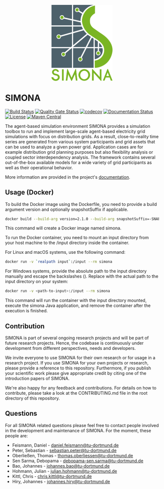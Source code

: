 <p align="center">
<img src="docs/logo/logo_tightcrop_transparent.png" width="200px" alt="simona logo" align="center"/>
</p>

# SIMONA
[![Build Status](https://simona.ie3.e-technik.tu-dortmund.de/ci/buildStatus/icon?job=ie3-institute%2Fsimona%2Fdev)](https://simona.ie3.e-technik.tu-dortmund.de/ci/job/ie3-institute/job/simona/job/dev/)
[![Quality Gate Status](https://simona.ie3.e-technik.tu-dortmund.de/sonar/api/project_badges/measure?project=edu.ie3%3Asimona&metric=alert_status)](https://simona.ie3.e-technik.tu-dortmund.de/sonar/dashboard?id=edu.ie3%3Asimona)
[![codecov](https://codecov.io/gh/ie3-institute/simona/branch/main/graph/badge.svg?token=pDg4Pbbp9L)](https://codecov.io/gh/ie3-institute/simona)
[![Documentation Status](https://readthedocs.org/projects/simona/badge/?version=latest)](https://simona.readthedocs.io/en/latest/?badge=latest)
[![License](https://img.shields.io/github/license/ie3-institute/simona)](https://github.com/ie3-institute/simona/blob/main/LICENSE)
[![Maven Central](https://img.shields.io/maven-central/v/com.github.ie3-institute/simona.svg?label=Maven%20Central)](https://search.maven.org/search?q=g:%22com.github.ie3-institute%22%20AND%20a:%22simona%22)

The agent-based simulation environment SIMONA provides a simulation toolbox to run and implement large-scale agent-based
electricity grid simulations with focus on distribution grids. As a result, close-to-reality time series are
generated from various system participants and grid assets that can be used to analyze a given power grid.
Application cases are for example distribution grid planning purposes but also flexibility analysis or coupled
sector interdependency analysis. The framework contains several out-of-the-box available models for a wide variety of grid participants as well as their
operational behavior.

More information are provided in the project's [documentation](http://simona.readthedocs.io/).

## Usage (Docker)

To build the Docker image using the Dockerfile, you need to provide a build argument version and optionally snapshotSuffix if applicable.

```sh
docker build --build-arg version=2.1.0 --build-arg snapshotSuffix=-SNAPSHOT -t simona .
```
This command will create a Docker image named simona.

To run the Docker container, you need to mount an input directory from your host machine to the /input directory inside the container.

For Linux and macOS systems, use the following command:

```sh
docker run -v `realpath input`:/input --rm simona
```
For Windows systems, provide the absolute path to the input directory manually and escape the backslashes (\). Replace <path-to-input> with the actual path to the input directory on your system:

```sh
docker run -v <path-to-input>:/input --rm simona
```
This command will run the container with the input directory mounted, execute the simona Java application, and remove the container after the execution is finished.

## Contribution
SIMONA is part of several ongoing research projects and will be part of future research projects. Hence, the codebase
is continuously under development from different perspectives, needs and developers.

We invite everyone to use SIMONA for their own research or for usage in a research project. If you use SIMONA for your
own projects or research, please provide a reference to this repository. Furthermore, if you publish your scientific work
please give appropriate credit by citing one of the introduction papers of SIMONA. 

We're also happy for any feedback and contributions. For details on how to contribute, please take a look at the
CONTRIBUTING.md file in the root directory of this repository.

## Questions
For all SIMONA related questions please feel free to contact people involved in the development and maintenance of SIMONA.
For the moment, these people are:

- Feismann, Daniel - [daniel.feismann@tu-dortmund.de](mailto:daniel.feismann@tu-dortmund.de)
- Peter, Sebastian - [sebastian.peter@tu-dortmund.de](mailto:sebastian.peter@tu-dortmund.de)
- Oberließen, Thomas - [thomas.oberliessen@tu-dortmund.de](mailto:thomas.oberliessen@tu-dortmund.de)
- Sen Sarma, Debopama - [debopama-sen.sarma@tu-dortmund.de](mailto:debopama-sen.sarma@tu-dortmund.de)
- Bao, Johannes - [johannes.bao@tu-dortmund.de](mailto:johannes.bao@tu-dortmund.de)
- Hohmann, Julian - [julian.hohmann@tu-dortmund.de](mailto:julian.hohmann@tu-dortmund.de)
- Kittl, Chris - [chris.kittl@tu-dortmund.de](mailto:chris.kittl@tu-dortmund.de)
- Hiry, Johannes - [johannes.hiry@tu-dortmund.de](mailto:johannes.hiry@tu-dortmund.de)
